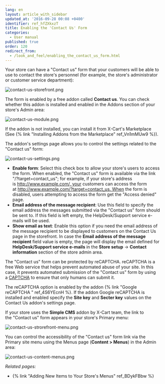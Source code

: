 ```yaml
---
lang: en
layout: article_with_sidebar
updated_at: '2016-09-28 00:08 +0400'
identifier: ref_hfZXkxzT
title: Enabling the 'Contact Us' Form
categories:
  - User manual
published: true
order: 120
redirect_from:
  - /look_and_feel/enabling_the_contact_us_form.html
---
```



Your store can have a "Contact us" form that your customers will be able to use to contact the store's personnel (for example, the store's administrator or customer service department):

![contact-us-storefront.png]({{site.baseurl}}/attachments/ref_hfZXkxzT/contact-us-storefront.png)

The form is enabled by a free addon called **Contact us**. You can check whether this addon is installed and enabled in the Addons section of your store's Admin area:

![contact-us-module.png]({{site.baseurl}}/attachments/ref_hfZXkxzT/contact-us-module.png)

If the addon is not installed, you can install it from X-Cart's Marketplace (See {% link "Installing Addons from the Marketplace" ref_Vn1mMUw9 %}). 

The addon's settings page allows you to control the settings related to the "Contact us" form:

![contact-us-settings.png]({{site.baseurl}}/attachments/ref_hfZXkxzT/contact-us-settings.png)

*   **Enable form**: Select this check box to allow your store's users to access the form. When enabled, the "Contact us" form is available via the link "/?target=contact_us"; for example, if your store's address is http://www.example.com/, your customers can access the form at http://www.example.com/?target=contact_us. When the form is disabled, users attempting to access the form get the "Access denied" page.
*   **Email address of the message recipient**: Use this field to specify the email address the messages submitted via the "Contact us" form should be sent to. If this field is left empty, the HelpDesk/Support service e-mails will be used.
*   **Show email as text**: Enable this option if you need the email address of the message recipient to be displayed to customers on the Contact Us page in the storefront. In case the **Email address of the message recipient** field value is empty, the page will display the email defined for **HelpDesk/Support service e-mails** in the **Store setup** -> **Contact information** section of the store admin area.

The "Contact us" form can be protected by reCAPTCHA. reCAPTCHA is a free Web service that helps prevent automated abuse of your site. In this case, it prevents automated submission of the "Contact us" form by using a [CAPTCHA](http://www.google.com/recaptcha#captcha) to ensure that only humans can submit it. 

The reCAPTCHA option is enabled by the addon {% link "Google reCAPTCHA " ref_4S6YEcnH %}.
If the addon Google reCAPTCHA is installed and enabled specify the **Site key** and **Secter key** values on the Contact Us addon's settings page.

If your store uses the **Simple CMS** addon by X-Cart team, the link to the "Contact us" form appears in your store's Primary menu: 

![contact-us-strorefront-menu.png]({{site.baseurl}}/attachments/ref_hfZXkxzT/contact-us-strorefront-menu.png)

You can control the accessibility of the "Contact us" form link via the Primary site menu using the Menus page (**Content > Menus**) in the Admin area:

![contact-us-content-menus.png]({{site.baseurl}}/attachments/ref_hfZXkxzT/contact-us-content-menus.png)

_Related pages:_

*   {% link "Adding New Items to Your Store's Menus" ref_BDykFBbw %}
